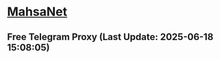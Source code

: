 
# [MahsaNet](https://t.me/mahsa_net)
## Free Telegram Proxy (Last Update: 2025-06-18 15:08:05)

    
